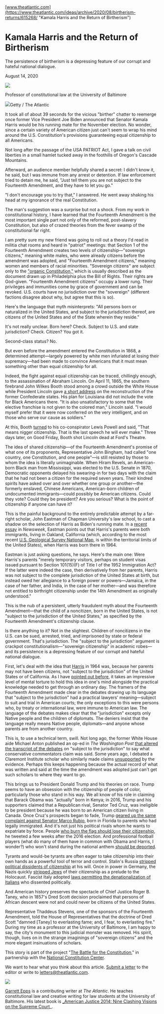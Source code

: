 [www.theatlantic.com](https://www.theatlantic.com/ideas/archive/2020/08/birtherism-returns/615268/ "Kamala Harris and the Return of Birtherism")

# Kamala Harris and the Return of Birtherism

The persistence of birtherism is a depressing feature of our corrupt and hateful national dialogue.

August 14, 2020

![][1]

Professor of constitutional law at the University of Baltimore

![][2]Getty / The Atlantic

It took all of about 39 seconds for the vicious "birther" chatter to reemerge once former Vice President Joe Biden announced that Senator Kamala Harris would be his running mate for the November election. No wonder, since a certain variety of American citizen just can't seem to wrap his mind around the U.S. Constitution's provisions guaranteeing equal citizenship to all Americans.

Not long after the passage of the USA PATRIOT Act, I gave a talk on civil liberties in a small hamlet tucked away in the foothills of Oregon's Cascade Mountains.

Afterward, an audience member helpfully shared a secret: I didn't know it, he said, but I was immune from any arrest or detention. If law enforcement tried to detain me, he said, "Just tell them you are not subject to the Fourteenth Amendment, and they have to let you go."

"I don't encourage you to try that," I answered. He went away shaking his head at my ignorance of the real Constitution.

The man's suggestion was a surprise but not a shock. From my work in constitutional history, I have learned that the Fourteenth Amendment is the most important single part not only of the reformed, post-slavery Constitution, but also of crazed theories from the fever swamp of the constitutional far right.

I am pretty sure my new friend was going to roll out a theory I'd read in militia chat rooms and heard in "patriot" meetings: that Section 1 of the Fourteenth Amendment creates two levels of citizenship—"sovereign citizens," meaning white males, who were already citizens before the amendment was adopted, and "Fourteenth Amendment citizens," meaning women and members of racial minorities. "Sovereign citizens" are subject only to the ["organic Constitution,"][3] which is usually described as the document drawn up in Philadelphia plus the Bill of Rights. Their rights are God-given. "Fourteenth Amendment citizens" occupy a lower rung. Their privileges and immunities come by grace of government and can be revoked. U.S. courts have no jurisdiction over the "sovereign" (different factions disagree about why, but agree that this is so).

Here's the language that myth misinterprets: "All persons born or naturalized in the United States, and subject to the jurisdiction thereof, are citizens of the United States and of the State wherein they reside."

It's not really unclear. Born here? Check. Subject to U.S. and state jurisdiction? Check. Citizen? You got it.

Second-class status? No.

But even before the amendment entered the Constitution in 1868, a determined attempt—largely powered by white men infuriated at losing their supremacy—had been made to convince Americans that it must mean something other than equal citizenship for all.

Indeed, the fight against equal citizenship can be traced, chillingly enough, to the assassination of Abraham Lincoln. On April 11, 1865, the southern firebrand John Wilkes Booth stood among a crowd outside the White House while President Lincoln gave [a short address][4] on the reconstruction of the former Confederate states. His plan for Louisiana did not include the vote for Black Americans there. "It is also unsatisfactory to some that the elective franchise is not given to the colored man," Lincoln said. "I would myself prefer that it were now conferred on the very intelligent, and on those who serve our cause as soldiers."

At this, Booth [turned][5] to his co-conspirator Lewis Powell and said, "That means nigger citizenship. That is the last speech he will ever make." Three days later, on Good Friday, Booth shot Lincoln dead at Ford's Theatre.

The idea of shared citizenship—of the Fourteenth Amendment's promise of what one of its proponents, Representative John Bingham, had called "one country, one Constitution, and one people"—is still resisted by those to whom the idea is literally unimaginable. When Hiram Revels, an American-born Black man from Mississippi, was elected to the U.S. Senate in 1870, Democratic opponents delayed his swearing-in for two days with the claim that he had not been a citizen for the required seven years. Their kindred spirits have asked over and over whether one group or another—the formerly enslaved, Chinese Americans, American-born children of undocumented immigrants—could possibly be American citizens. Could they vote? Could they be president? Are you serious? What is the point of citizenship if anyone can have it?

This is the painful background to the entirely predictable attempt by a far-right scholar, John Eastman of Chapman University's law school, to cast a shadow on the selection of Harris as Biden's running mate. In a [recent essay][6] in _Newsweek_, Eastman points out that Harris's parents were both immigrants, living in Oakland, California (which, according to the most recent [U.S. Geological Survey National Map][7], is within the territorial limits of the United States), when Harris was born there in 1964.

Eastman is just asking questions, he says. Here's the main one: Were Harris's parents "merely temporary visitors, perhaps on student visas issued pursuant to Section 101(15)(F) of Title I of the 1952 Immigration Act? If the latter were indeed the case, then derivatively from her parents, Harris was not subject to the complete jurisdiction of the United States at birth, but instead owed her allegiance to a foreign power or powers—Jamaica, in the case of her father, and India, in the case of her mother—and was therefore not entitled to birthright citizenship under the 14th Amendment as originally understood."

This is the nub of a persistent, utterly fraudulent myth about the Fourteenth Amendment—that the child of a noncitizen, born in the United States, is not "subject to the jurisdiction of the United States," as specified by the Fourteenth Amendment's citizenship clause.

Is there anything to it? Not in the slightest. Children of noncitizens in the U.S. can be sued, arrested, tried, and imprisoned by state or federal government. That's jurisdiction. The "subject to the jurisdiction" argument is crackpot constitutionalism—"sovereign citizenship" in academic robes—and its persistence is a depressing feature of our corrupt and hateful national dialogue.

First, let's deal with the idea that [Harris][8] in 1964 was, because her parents may not have been citizens, not "subject to the jurisdiction" of the United States or of California. As I have [pointed out before][9], it takes an impressive level of mental torture to hold this idea in one's mind alongside the practical knowledge needed to get through an ordinary day. The framers of the Fourteenth Amendment made clear in the debates drawing up its language that "subject to the jurisdiction" had a practical lawyers' meaning—subject to suit and trial in American courts; the only exceptions to this were persons who, by treaty or international law, were immune to American law. The language of the debates makes clear that the "jurisdiction" excepts only Native people and the children of diplomats. The deniers insist that the language really means Native people, diplomats—and anyone whose parents are from another country.

This is, to use a technical term, swill. Not long ago, the former White House aide Michael Anton published an op-ed in _The Washington Post_ [that altered the transcript of the debates][10] on "subject to the jurisdiction" to say what conservative commentators claim was said. Some years ago, I debated a Claremont Institute scholar who similarly made claims [unsupported][11] by the evidence. Perhaps this keeps happening because the actual record of what was written and said at the time the amendment was adopted just can't get such scholars to where they want to go.

This brings us to President Donald Trump and his theories on race. Trump seems to have an obsession with the citizenship of people of color, particularly those who stand in his way. We all know of his role in claiming that Barack Obama was "actually" born in Kenya; in 2016, Trump and his supporters claimed that a Republican rival, Senator Ted Cruz, was ineligible to be president because he was born to an American citizen living in Canada. Once Cruz's prospects began to fade, Trump [geared up the same complaint against Senator Marco Rubio][12], born in Florida to parents who had legally immigrated. And it's not just his political rivals whom he wants to expatriate by force. People [who burn the flag should lose their citizenship][13], he tweeted a few weeks after the 2016 election. And professional football players (what do many of them have in common with Obama and Harris, I wonder?) who won't stand during the national anthem [should be deported][14].

Tyrants and would-be tyrants are often eager to take citizenship into their own hands as a powerful tool of terror and control. Stalin's Russia [stripped political dissidents of citizenship][15] at his will. Once in power in Germany, the Nazis quickly [stripped Jews][16] of their citizenship as a prelude to the Holocaust. Fascist Italy adopted [laws permitting the denationalization of Italians][17] who dissented politically.

And American history preserves the spectacle of Chief Justice Roger B. Taney, who in 1857's Dred Scott decision proclaimed that persons of African descent were not and could never be citizens of the United States.

Representative Thaddeus Stevens, one of the sponsors of the Fourteenth Amendment, told the House of Representatives that the doctrine of Dred Scott "damned [Taney] to everlasting fame; and, I fear, to everlasting fire." During my time as a professor at the University of Baltimore, I am happy to say, the city's monument to this judicial monster was removed. His spirit, though, lives on in the strange imaginings of "sovereign citizens" and the more elegant insinuations of scholars.

This story is part of the project "[The Battle for the Constitution][18]," in partnership with the [National Constitution Center][19].

We want to hear what you think about this article. [Submit a letter][20] to the editor or write to letters@theatlantic.com.

![][1]

[Garrett Epps][21] is a contributing writer at _The Atlantic_. He teaches constitutional law and creative writing for law students at the University of Baltimore. His latest book is [_American Justice 2014: Nine Clashing Visions on the Supreme Court][22]_.

[1]: https://cdn.theatlantic.com/thumbor/l-8o5KhdLivrv0kYqEWmadpDh6Y=/200x200/media/None/Fridas/original.jpg
[2]: https://cdn.theatlantic.com/thumbor/k99LFQnDOAw0pJl5mg7UNoAizug=/74x0:1842x994/720x405/filters:format(png)/media/img/mt/2020/08/Atlantic_Kamala_14th_v1/original.png
[3]: https://www.nationallibertyalliance.org/two-us-constitutions
[4]: http://www.abrahamlincolnonline.org/lincoln/speeches/last.htm
[5]: https://americanhistory.si.edu/lincoln/booth-and-lincoln
[6]: https://www.newsweek.com/some-questions-kamala-harris-about-eligibility-opinion-1524483
[7]: https://viewer.nationalmap.gov/advanced-viewer/
[8]: https://dynaimage.cdn.cnn.com/cnn/w_1600/https%3A%2F%2Fcdn.cnn.com%2Fcnnnext%2Fdam%2Fassets%2F190325113405-01-kamala-harris.jpg
[9]: https://www.theatlantic.com/national/archive/2011/04/how-da-vinci-code-originalism-misreads-the-citizenship-clause/237828/
[10]: https://www.washingtonpost.com/news/posteverything/wp/2018/07/23/michael-antons-bad-no-good-very-racist-argument-on-birthright-citizenship/
[11]: https://www.publicsquare.net/2011/04/birthright-citizenship-fourteenth-amendment/
[12]: https://www.politico.com/story/2016/02/trump-questions-rubios-eligibility-219586
[13]: https://twitter.com/realdonaldtrump/status/803567993036754944?lang=en
[14]: https://abcnews.go.com/Politics/nfl-players-stand-national-anthem-shouldnt-country-trump/story?id=55403960
[15]: https://www.researchgate.net/publication/236703559_Soviet_Citizenship_More_or_Less_Rights_Emotions_and_States_of_Civic_Belonging
[16]: https://encyclopedia.ushmm.org/content/en/article/the-nuremberg-race-laws
[17]: https://www.scirp.org/Html/1-2810159_70499.htm#txtF5
[18]: https://www.theatlantic.com/projects/battle-constitution/
[19]: https://constitutioncenter.org/
[20]: https://www.theatlantic.com/contact/letters/
[21]: https://www.theatlantic.com/author/garrett-epps/
[22]: http://www.upenn.edu/pennpress/book/15328.html

